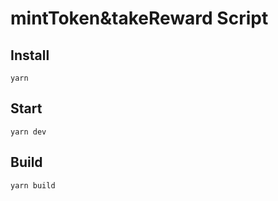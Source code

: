 # mintToken&takeReward Script

## Install

```shell
yarn
```

## Start

```shell
yarn dev
```

## Build

```shell
yarn build
```
